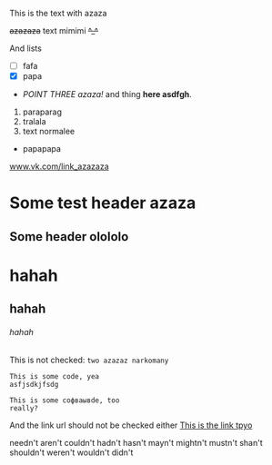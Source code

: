 This is the text with <TYPO descr="Typo: In word 'azaza'">azaza</TYPO>

~~<TYPO descr="Typo: In word 'azazaza'">azazaza</TYPO>~~ text
<TYPO descr="Typo: In word 'mimimi'">mimimi</TYPO> ~~^_^~~

And lists
- [ ] <TYPO descr="Typo: In word 'fafa'">fafa</TYPO>
- [x] papa
- *POINT THREE <TYPO descr="Typo: In word 'azaza'">azaza</TYPO>!* and thing  **here <TYPO descr="Typo: In word 'asdfgh'">asdfgh</TYPO>**.


1. <TYPO descr="Typo: In word 'paraparag'">paraparag</TYPO>
1. <TYPO descr="Typo: In word 'tralala'">tralala</TYPO>
1. text <TYPO descr="Typo: In word 'normalee'">normalee</TYPO>
- <TYPO descr="Typo: In word 'papapapa'">papapapa</TYPO>

www.vk.com/link_azazaza

Some test header <TYPO descr="Typo: In word 'azaza'">azaza</TYPO>
==========

Some header <TYPO descr="Typo: In word 'olololo'">olololo</TYPO>
-----------

# <TYPO descr="Typo: In word 'hahah'">hahah</TYPO>
## <TYPO descr="Typo: In word 'hahah'">hahah</TYPO>
###### <TYPO descr="Typo: In word 'hahah'">hahah</TYPO>

This is not checked: `two azazaz narkomany`

```
This is some code, yea
asfjsdkjfsdg
```

    This is some coфваывde, too
    really?

And the link url should not be checked either
[This is the link <TYPO descr="Typo: In word 'tpyo'">tpyo</TYPO>](http://googlewatchesyou.com)

needn't
aren't
couldn't
hadn't
hasn't
mayn't
mightn't
mustn't
shan't
shouldn't
weren't
wouldn't
didn't